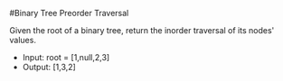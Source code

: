 #Binary Tree Preorder Traversal

Given the root of a binary tree, return the inorder traversal of its nodes' values.

- Input: root = [1,null,2,3]
- Output: [1,3,2]